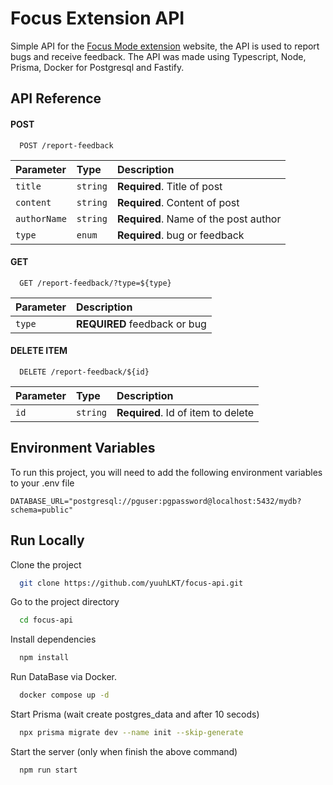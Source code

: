 
# Focus Extension API

Simple API for the [Focus Mode extension](https://github.com/yuuhLKT/Focus-Extension) website, the API is used to report bugs and receive feedback. The API was made using Typescript, Node, Prisma, Docker for Postgresql and Fastify.

## API Reference

#### **POST**

```http
  POST /report-feedback
```

| Parameter | Type     | Description                       |
| :-------- | :------- | :-------------------------------- |
| `title`      | `string` | **Required**. Title of post |
| `content`      | `string` | **Required**. Content of post |
| `authorName`      | `string` | **Required**. Name of the post author |
| `type`      | `enum` | **Required**. bug or feedback |

#### **GET** 

```http
  GET /report-feedback/?type=${type}
```

| Parameter |  Description                |
| :-------- |  :------------------------- |
| `type`   |  **REQUIRED** feedback or bug|

#### **DELETE ITEM**

```http
  DELETE /report-feedback/${id}
```

| Parameter | Type     | Description                       |
| :-------- | :------- | :-------------------------------- |
| `id`      | `string` | **Required**. Id of item to delete |

## Environment Variables

To run this project, you will need to add the following environment variables to your .env file

`DATABASE_URL="postgresql://pguser:pgpassword@localhost:5432/mydb?schema=public"`

    
## Run Locally

Clone the project

```bash
  git clone https://github.com/yuuhLKT/focus-api.git
```

Go to the project directory

```bash
  cd focus-api
```

Install dependencies

```bash
  npm install
```

Run DataBase via Docker.

```bash
  docker compose up -d
```

Start Prisma (wait create postgres_data and after 10 secods)

```bash
  npx prisma migrate dev --name init --skip-generate
```

Start the server (only when finish the above command)

```bash
  npm run start
```


